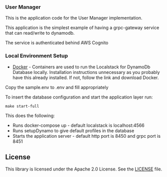 ### User Manager

This is the application code for the User Manager implementation.

This application is the simplest example of having a grpc-gateway service that can read/write to dynamodb.

The service is authenticated behind AWS Cognito

### Local Environment Setup

- [Docker](https://docs.docker.com/get-docker/) - Containers are used to run the Localstack for DynamoDb Database locally.
  Installation instructions unnecessary as you probably have this already installed. If not, follow the link and download Docker.

Copy the sample.env to .env and fill appropriately

To insert the database configuration and start the application layer run:

```
make start-full
```

This does the following:

- Runs docker-compose up - default localstack is localhost:4566
- Runs setupDynamo to give default profiles in the database
- Starts the application server - default http port is 8450 and grpc port is 8451

## License

This library is licensed under the Apache 2.0 License. See the [LICENSE](LICENSE) file.
